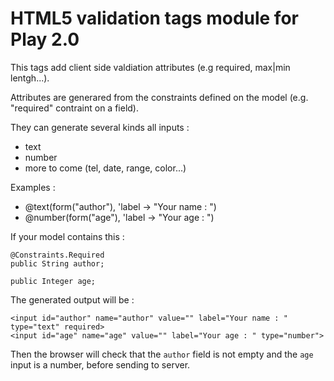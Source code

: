 # HTML5 validation tags module for Play 2.0

This tags add client side valdiation attributes (e.g required, max|min lentgh...).

Attributes are generared from the constraints defined on the model (e.g. "required" contraint on a field). 

They can generate several kinds all inputs : 

 * text
 * number
 * more to come (tel, date, range, color...)

Examples :

 * @text(form("author"), 'label -> "Your name : ")
 * @number(form("age"), 'label -> "Your age : ")

If your model contains this :

    @Constraints.Required
    public String author;
    
    public Integer age;
 
 The generated output will be : 
 
    <input id="author" name="author" value="" label="Your name : " type="text" required>
    <input id="age" name="age" value="" label="Your age : " type="number">
    
Then the browser will check that the `author` field is not empty and the `age` input is a number, before sending to server. 

